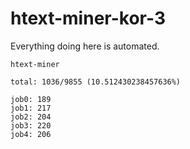 # htext-miner-kor-3

Everything doing here is automated.

```
htext-miner

total: 1036/9855 (10.512430238457636%)

job0: 189
job1: 217
job2: 204
job3: 220
job4: 206
```